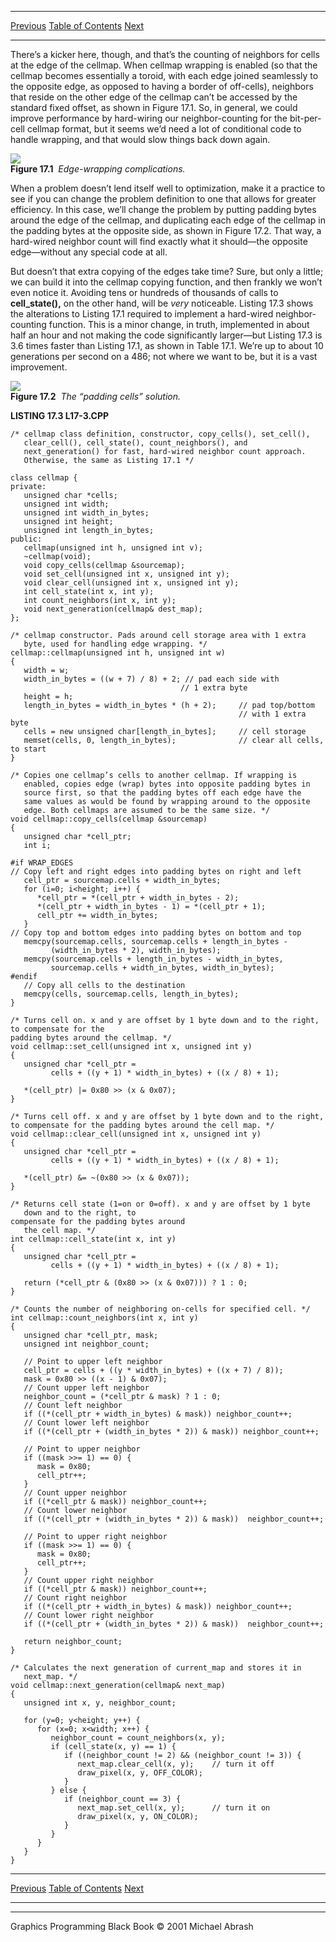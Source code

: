   ------------------------ --------------------------------- --------------------
  [Previous](17-03.html)   [Table of Contents](index.html)   [Next](17-05.html)
  ------------------------ --------------------------------- --------------------

There’s a kicker here, though, and that’s the counting of neighbors for
cells at the edge of the cellmap. When cellmap wrapping is enabled (so
that the cellmap becomes essentially a toroid, with each edge joined
seamlessly to the opposite edge, as opposed to having a border of
off-cells), neighbors that reside on the other edge of the cellmap can’t
be accessed by the standard fixed offset, as shown in Figure 17.1. So,
in general, we could improve performance by hard-wiring our
neighbor-counting for the bit-per-cell cellmap format, but it seems we’d
need a lot of conditional code to handle wrapping, and that would slow
things back down again.

![](images/17-01.jpg)\
 **Figure 17.1**  *Edge-wrapping complications.*

When a problem doesn’t lend itself well to optimization, make it a
practice to see if you can change the problem definition to one that
allows for greater efficiency. In this case, we’ll change the problem by
putting padding bytes around the edge of the cellmap, and duplicating
each edge of the cellmap in the padding bytes at the opposite side, as
shown in Figure 17.2. That way, a hard-wired neighbor count will find
exactly what it should—the opposite edge—without any special code at
all.

But doesn’t that extra copying of the edges take time? Sure, but only a
little; we can build it into the cellmap copying function, and then
frankly we won’t even notice it. Avoiding tens or hundreds of thousands
of calls to **cell\_state(),** on the other hand, will be *very*
noticeable. Listing 17.3 shows the alterations to Listing 17.1 required
to implement a hard-wired neighbor-counting function. This is a minor
change, in truth, implemented in about half an hour and not making the
code significantly larger—but Listing 17.3 is 3.6 times faster than
Listing 17.1, as shown in Table 17.1. We’re up to about 10 generations
per second on a 486; not where we want to be, but it is a vast
improvement.

![](images/17-02.jpg)\
 **Figure 17.2**  *The “padding cells” solution.*

**LISTING 17.3 L17-3.CPP**

    /* cellmap class definition, constructor, copy_cells(), set_cell(),
       clear_cell(), cell_state(), count_neighbors(), and
       next_generation() for fast, hard-wired neighbor count approach.
       Otherwise, the same as Listing 17.1 */

    class cellmap {
    private:
       unsigned char *cells;
       unsigned int width;
       unsigned int width_in_bytes;
       unsigned int height;
       unsigned int length_in_bytes;
    public:
       cellmap(unsigned int h, unsigned int v);
       ~cellmap(void);
       void copy_cells(cellmap &sourcemap);
       void set_cell(unsigned int x, unsigned int y);
       void clear_cell(unsigned int x, unsigned int y);
       int cell_state(int x, int y);
       int count_neighbors(int x, int y);
       void next_generation(cellmap& dest_map);
    };

    /* cellmap constructor. Pads around cell storage area with 1 extra
       byte, used for handling edge wrapping. */
    cellmap::cellmap(unsigned int h, unsigned int w)
    {
       width = w;
       width_in_bytes = ((w + 7) / 8) + 2; // pad each side with
                                          // 1 extra byte
       height = h;
       length_in_bytes = width_in_bytes * (h + 2);     // pad top/bottom
                                                       // with 1 extra byte
       cells = new unsigned char[length_in_bytes];     // cell storage
       memset(cells, 0, length_in_bytes);              // clear all cells, to start
    }

    /* Copies one cellmap’s cells to another cellmap. If wrapping is
       enabled, copies edge (wrap) bytes into opposite padding bytes in
       source first, so that the padding bytes off each edge have the
       same values as would be found by wrapping around to the opposite
       edge. Both cellmaps are assumed to be the same size. */
    void cellmap::copy_cells(cellmap &sourcemap)
    {
       unsigned char *cell_ptr;
       int i;

    #if WRAP_EDGES
    // Copy left and right edges into padding bytes on right and left
       cell_ptr = sourcemap.cells + width_in_bytes;
       for (i=0; i<height; i++) {
          *cell_ptr = *(cell_ptr + width_in_bytes - 2);
          *(cell_ptr + width_in_bytes - 1) = *(cell_ptr + 1);
          cell_ptr += width_in_bytes;
       }
    // Copy top and bottom edges into padding bytes on bottom and top
       memcpy(sourcemap.cells, sourcemap.cells + length_in_bytes -
             (width_in_bytes * 2), width_in_bytes);
       memcpy(sourcemap.cells + length_in_bytes - width_in_bytes,
             sourcemap.cells + width_in_bytes, width_in_bytes);
    #endif
       // Copy all cells to the destination
       memcpy(cells, sourcemap.cells, length_in_bytes);
    }

    /* Turns cell on. x and y are offset by 1 byte down and to the right, to compensate for the
    padding bytes around the cellmap. */
    void cellmap::set_cell(unsigned int x, unsigned int y)
    {
       unsigned char *cell_ptr =
             cells + ((y + 1) * width_in_bytes) + ((x / 8) + 1);

       *(cell_ptr) |= 0x80 >> (x & 0x07);
    }

    /* Turns cell off. x and y are offset by 1 byte down and to the right,
    to compensate for the padding bytes around the cell map. */
    void cellmap::clear_cell(unsigned int x, unsigned int y)
    {
       unsigned char *cell_ptr =
             cells + ((y + 1) * width_in_bytes) + ((x / 8) + 1);

       *(cell_ptr) &= ~(0x80 >> (x & 0x07));
    }

    /* Returns cell state (1=on or 0=off). x and y are offset by 1 byte
       down and to the right, to
    compensate for the padding bytes around
       the cell map. */
    int cellmap::cell_state(int x, int y)
    {
       unsigned char *cell_ptr =
             cells + ((y + 1) * width_in_bytes) + ((x / 8) + 1);

       return (*cell_ptr & (0x80 >> (x & 0x07))) ? 1 : 0;
    }

    /* Counts the number of neighboring on-cells for specified cell. */
    int cellmap::count_neighbors(int x, int y)
    {
       unsigned char *cell_ptr, mask;
       unsigned int neighbor_count;

       // Point to upper left neighbor
       cell_ptr = cells + ((y * width_in_bytes) + ((x + 7) / 8));
       mask = 0x80 >> ((x - 1) & 0x07);
       // Count upper left neighbor
       neighbor_count = (*cell_ptr & mask) ? 1 : 0;
       // Count left neighbor
       if ((*(cell_ptr + width_in_bytes) & mask)) neighbor_count++;
       // Count lower left neighbor
       if ((*(cell_ptr + (width_in_bytes * 2)) & mask)) neighbor_count++;

       // Point to upper neighbor
       if ((mask >>= 1) == 0) {
          mask = 0x80;
          cell_ptr++;
       }
       // Count upper neighbor
       if ((*cell_ptr & mask)) neighbor_count++;
       // Count lower neighbor
       if ((*(cell_ptr + (width_in_bytes * 2)) & mask))  neighbor_count++;

       // Point to upper right neighbor
       if ((mask >>= 1) == 0) {
          mask = 0x80;
          cell_ptr++;
       }
       // Count upper right neighbor
       if ((*cell_ptr & mask)) neighbor_count++;
       // Count right neighbor
       if ((*(cell_ptr + width_in_bytes) & mask)) neighbor_count++;
       // Count lower right neighbor
       if ((*(cell_ptr + (width_in_bytes * 2)) & mask))  neighbor_count++;

       return neighbor_count;
    }

    /* Calculates the next generation of current_map and stores it in
       next_map. */
    void cellmap::next_generation(cellmap& next_map)
    {
       unsigned int x, y, neighbor_count;

       for (y=0; y<height; y++) {
          for (x=0; x<width; x++) {
             neighbor_count = count_neighbors(x, y);
             if (cell_state(x, y) == 1) {
                if ((neighbor_count != 2) && (neighbor_count != 3)) {
                   next_map.clear_cell(x, y);    // turn it off
                   draw_pixel(x, y, OFF_COLOR);
                }
             } else {
                if (neighbor_count == 3) {
                   next_map.set_cell(x, y);      // turn it on
                   draw_pixel(x, y, ON_COLOR);
                }
             }
          }
       }
    }

  ------------------------ --------------------------------- --------------------
  [Previous](17-03.html)   [Table of Contents](index.html)   [Next](17-05.html)
  ------------------------ --------------------------------- --------------------

* * * * *

Graphics Programming Black Book © 2001 Michael Abrash
